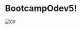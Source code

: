 # BootcampOdev5!



![Gif](https://github.com/Skywalkerkan/AndroidBootcampOdev5/assets/117943189/6fecf28d-f9fd-4956-84ae-3e04888ccc03)
